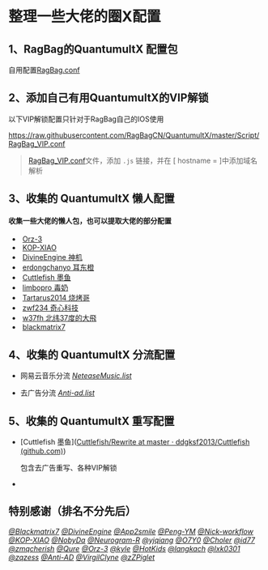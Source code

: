 # 整理一些大佬的圈X配置

## 1、RagBag的QuantumultX 配置包

自用配置[RagBag.conf](https://raw.githubusercontent.com/RagBagCN/QuantumultX/master/RagBag/RagBag.conf)

> 

## 2、添加自己有用QuantumultX的VIP解锁

以下VIP解锁配置只针对于RagBag自己的IOS使用

https://raw.githubusercontent.com/RagBagCN/QuantumultX/master/Script/RagBag_VIP.conf

> [RagBag_VIP.conf](https://github.com/RagBagCN/QuantumultX/blob/master/Script/RagBag_VIP.conf)文件，添加 `.js` 链接，并在 [ hostname = ]中添加域名解析
## 3、收集的 QuantumultX 懒人配置

#### 收集一些大佬的懒人包，也可以提取大佬的部分配置

- ​	[Orz-3](https://raw.githubusercontent.com/Orz-3/QuantumultX/master/Orz-3.conf)
- ​	[KOP-XIAO](https://raw.githubusercontent.com/KOP-XIAO/QuantumultX/master/QuantumultX_Profiles.conf)
- ​	[DivineEngine 神机](https://raw.githubusercontent.com/DivineEngine/Profiles/master/Quantumult/Outbound.conf)
- ​	[erdongchanyo 耳东橙](https://raw.githubusercontent.com/erdongchanyo/Rules/main/Quantumult%20X/LazyConf/QuantumultX_EDC-Lazy.conf)
- ​	[Cuttlefish 墨鱼](https://raw.githubusercontent.com/ddgksf2013/Cuttlefish/master/Profile/QuantumultX.conf)
- ​	[limbopro 毒奶](https://raw.githubusercontent.com/limbopro/Profiles4limbo/main/full.conf)
- ​	[Tartarus2014 烧烤哥](https://raw.githubusercontent.com/Tartarus2014/QuantumultX-Script/main/QuanX.conf)
- ​	[zwf234 奇心科技](https://raw.githubusercontent.com/zwf234/rules/master/QuantumultX/qixin.conf)
- ​	[w37fh 北纬37度的大飛 ](https://raw.githubusercontent.com/w37fhy/QuantumultX/master/QuantumultX_diy.conf)
- ​	[blackmatrix7](https://github.com/blackmatrix7/ios_rule_script)

## 4、收集的 QuantumultX 分流配置

- 网易云音乐分流 [*NeteaseMusic.list*](https://github.com/ddgksf2013/Cuttlefish/raw/master/Filter/NeteaseMusic.list)

- 去广告分流 [*Anti-ad.list*](https://anti-ad.net/surge2.txt)

## 5、收集的 QuantumultX 重写配置

- [Cuttlefish 墨鱼]([Cuttlefish/Rewrite at master · ddgksf2013/Cuttlefish (github.com)](https://github.com/ddgksf2013/Cuttlefish/tree/master/Rewrite)) 

  包含去广告重写、各种VIP解锁

- 







## 特别感谢（排名不分先后）

[*@Blackmatrix7*](https://github.com/blackmatrix7/ios_rule_script) [*@DivineEngine*](https://github.com/DivineEngine) [*@App2smile*](https://github.com/app2smile/rules) [*@Peng-YM*](https://github.com/Peng-YM) [*@Nick-workflow*](https://github.com/Nick-workflow) [*@KOP-XIAO*](https://github.com/KOP-XIAO) [*@NobyDa*](https://github.com/NobyDa) [*@Neurogram-R*](https://github.com/Neurogram-R) [*@yjqiang*](https://github.com/yjqiang) [*@O7Y0*](https://github.com/O7Y0) [*@Choler*](https://github.com/Choler) [*@id77*](https://github.com/id77) [*@zmqcherish*](https://github.com/zmqcherish) [*@Qure*](https://github.com/Koolson/Qure) [*@Orz-3*](https://github.com/Orz-3) [*@kyle*](https://github.com/Xirou) [*@HotKids*](https://github.com/hotKids) [*@langkach*](https://github.com/langkhach270389) [*@lxk0301*](https://github.com/lxk0301) [*@zqzess*](https://github.com/zqzess/rule_for_quantumultX) [*@Anti-AD*](https://github.com/privacy-protection-tools/anti-AD) [*@VirgilClyne*](https://github.com/VirgilClyne) [*@zZPiglet*](https://github.com/zZPiglet/Task/tree/master)
